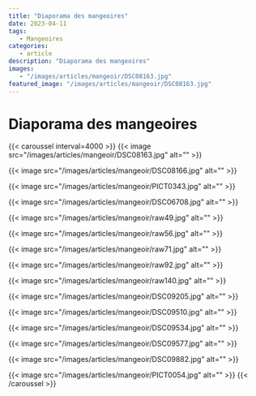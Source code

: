 ```yaml
---
title: "Diaporama des mangeoires"
date: 2023-04-11
tags: 
   - Mangeoires
categories:
   - article
description: "Diaporama des mangeoires"
images:
   - "/images/articles/mangeoir/DSC08163.jpg"
featured_image: "/images/articles/mangeoir/DSC08163.jpg"
---
```


# Diaporama des mangeoires
{{< caroussel interval=4000 >}}
   {{< image src="/images/articles/mangeoir/DSC08163.jpg" alt="" >}} 

   {{< image src="/images/articles/mangeoir/DSC08166.jpg" alt="" >}} 

   {{< image src="/images/articles/mangeoir/PICT0343.jpg" alt="" >}} 

   {{< image src="/images/articles/mangeoir/DSC06708.jpg" alt="" >}} 

   {{< image src="/images/articles/mangeoir/raw49.jpg" alt="" >}} 

   {{< image src="/images/articles/mangeoir/raw56.jpg" alt="" >}} 

   {{< image src="/images/articles/mangeoir/raw71.jpg" alt="" >}} 

   {{< image src="/images/articles/mangeoir/raw92.jpg" alt="" >}} 

   {{< image src="/images/articles/mangeoir/raw140.jpg" alt="" >}} 

   {{< image src="/images/articles/mangeoir/DSC09205.jpg" alt="" >}} 

   {{< image src="/images/articles/mangeoir/DSC09510.jpg" alt="" >}} 

   {{< image src="/images/articles/mangeoir/DSC09534.jpg" alt="" >}} 

   {{< image src="/images/articles/mangeoir/DSC09577.jpg" alt="" >}} 

   {{< image src="/images/articles/mangeoir/DSC09882.jpg" alt="" >}} 

   {{< image src="/images/articles/mangeoir/PICT0054.jpg" alt="" >}} 
{{< /caroussel >}}